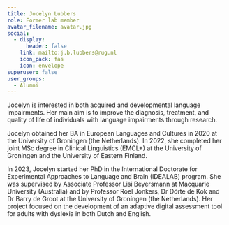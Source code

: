 ```yaml
---
title: Jocelyn Lubbers
role: Former lab member
avatar_filename: avatar.jpg
social:
  - display:
      header: false
    link: mailto:j.b.lubbers@rug.nl
    icon_pack: fas
    icon: envelope
superuser: false
user_groups:
  - Alumni
---
```

Jocelyn is interested in both acquired and developmental language impairments. Her main aim is to improve the diagnosis, treatment, and quality of life of individuals with language impairments through research.

Jocelyn obtained her BA in European Languages and Cultures in 2020 at the University of Groningen (the Netherlands). In 2022, she completed her joint MSc degree in Clinical Linguistics (EMCL+) at the University of Groningen and the University of Eastern Finland.

In 2023, Jocelyn started her PhD in the International Doctorate for Experimental Approaches to Language and Brain (IDEALAB) program. She was supervised by Associate Professor Lisi Beyersmann at Macquarie University (Australia) and by Professor Roel Jonkers, Dr Dörte de Kok and Dr Barry de Groot at the University of Groningen (the Netherlands). Her project focused on the development of an adaptive digital assessment tool for adults with dyslexia in both Dutch and English. 
